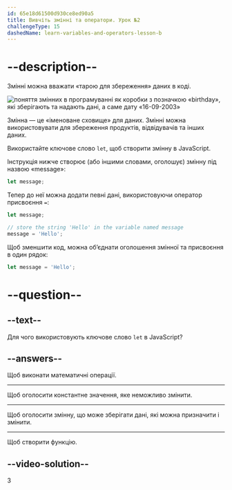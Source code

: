 ```yaml
---
id: 65e18d61500d930ce8ed90a5
title: Вивчіть змінні та оператори. Урок №2
challengeType: 15
dashedName: learn-variables-and-operators-lesson-b
---
```


# --description--

Змінні можна вважати «тарою для збереження» даних в коді.

<img src="https://cdn.freecodecamp.org/curriculum/odin-project/variables-and-operators/top-learn-variables-and-operators.png" alt='поняття змінних в програмуванні як коробки з позначкою «birthday», які зберігають та надають дані, а саме дату «16-09-2003»' />

Змінна — це «іменоване сховище» для даних. Змінні можна використовувати для збереження продуктів, відвідувачів та інших даних.

Використайте ключове слово `let`, щоб створити змінну в JavaScript.

Інструкція нижче створює (або іншими словами, оголошує) змінну під назвою «message»:

```js
let message;
```

Тепер до неї можна додати певні дані, використовуючи оператор присвоєння `=`:

```js
let message;

// store the string 'Hello' in the variable named message
message = 'Hello'; 
```

Щоб зменшити код, можна об’єднати оголошення змінної та присвоєння в один рядок:

```js
let message = 'Hello';
```


# --question--

## --text--

Для чого використовують ключове слово `let` в JavaScript?

## --answers--

Щоб виконати математичні операції.

---

Щоб оголосити константне значення, яке неможливо змінити.

---

Щоб оголосити змінну, що може зберігати дані, які можна призначити і змінити.

---

Щоб створити функцію.


## --video-solution--

3
